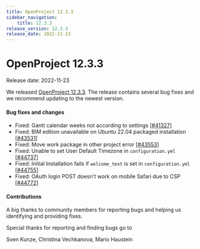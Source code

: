 ```yaml
---
title: OpenProject 12.3.3
sidebar_navigation:
    title: 12.3.3
release_version: 12.3.3
release_date: 2022-11-23
---
```


# OpenProject 12.3.3

Release date: 2022-11-23

We released [OpenProject 12.3.3](https://community.openproject.org/versions/1609).
The release contains several bug fixes and we recommend updating to the newest version.

<!--more-->
#### Bug fixes and changes

- Fixed: Gantt calendar weeks not according to settings \[[#41327](https://community.openproject.org/wp/41327)\]
- Fixed: BIM edition unavailable on Ubuntu 22.04 packaged installation \[[#43531](https://community.openproject.org/wp/43531)\]
- Fixed: Move work package in other project error \[[#43553](https://community.openproject.org/wp/43553)\]
- Fixed: Unable to set User Default Timezone in `configuration.yml` \[[#44737](https://community.openproject.org/wp/44737)\]
- Fixed: Initial Installation fails if `welcome_text` is set in `configuration.yml` \[[#44755](https://community.openproject.org/wp/44755)\]
- Fixed: OAuth login POST doesn't work on mobile Safari due to CSP \[[#44772](https://community.openproject.org/wp/44772)\]

#### Contributions
A big thanks to community members for reporting bugs and helping us identifying and providing fixes.

Special thanks for reporting and finding bugs go to

Sven Kunze, Christina Vechkanova, Mario Haustein
